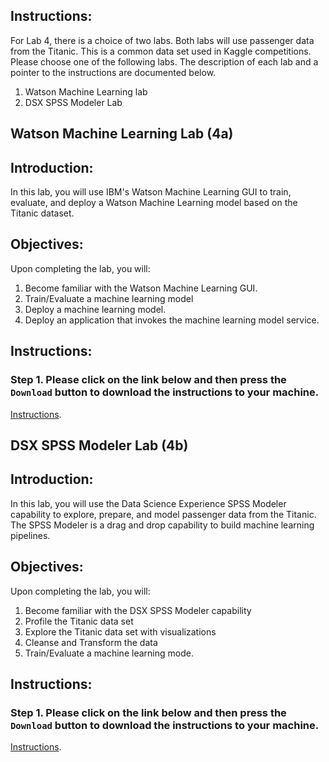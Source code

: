 ## Instructions:
For Lab 4, there is a choice of two labs. Both labs will use passenger data from the Titanic. This is a common data set
used in Kaggle competitions. Please choose one of the following labs. The description of each lab and a pointer to the instructions are documented below. 

1. Watson Machine Learning lab  
2. DSX SPSS Modeler Lab


## Watson Machine Learning Lab (4a)

## Introduction:

In this lab, you will use IBM's Watson Machine Learning GUI to train, evaluate, and deploy a Watson Machine Learning model based on the Titanic dataset.  

## Objectives:

Upon completing the lab, you will:

1. Become familiar with the Watson Machine Learning GUI.  
2. Train/Evaluate a machine learning model
3. Deploy a machine learning model. 
4. Deploy an application that invokes the machine learning model service. 

## Instructions:

### Step 1.  Please click on the link below and then press the `Download` button to download the instructions to your machine.

[Instructions](https://github.com/jpatter/DSX/blob/master/Lab-4/WatsonMachineLearning.pdf). 

## DSX SPSS Modeler Lab (4b)

## Introduction: 

In this lab, you will use the Data Science Experience SPSS Modeler capability to explore, prepare, and model passenger data from the Titanic. The SPSS Modeler is a drag and drop capability to build machine learning pipelines. 

## Objectives: 

Upon completing the lab, you will:

1. Become familiar with the DSX SPSS Modeler capability
2. Profile the Titanic data set 
3. Explore the Titanic data set with visualizations
4. Cleanse and Transform the data 
5. Train/Evaluate a machine learning mode. 

## Instructions:

### Step 1.  Please click on the link below and then press the `Download` button to download the instructions to your machine.

[Instructions](https://github.com/jpatter/DSX/blob/master/Lab-4/titanic-spss-modeler.pdf). 

